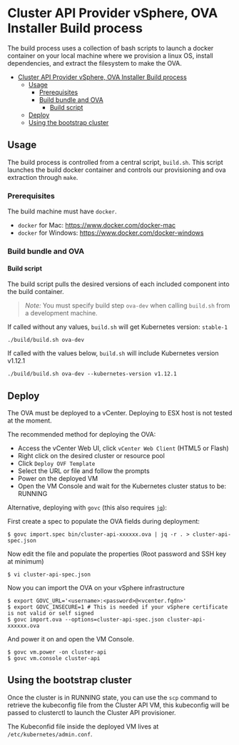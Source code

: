 # Cluster API Provider vSphere, OVA Installer Build process

The build process uses a collection of bash scripts to launch a docker container on your local machine
where we provision a linux OS, install dependencies, and extract the filesystem to make the OVA.

- [Cluster API Provider vSphere, OVA Installer Build process](#cluster-api-provider-vsphere-ova-installer-build-process)
  - [Usage](#usage)
    - [Prerequisites](#prerequisites)
    - [Build bundle and OVA](#build-bundle-and-ova)
      - [Build script](#build-script)
  - [Deploy](#deploy)
  - [Using the bootstrap cluster](#using-the-bootstrap-cluster)

## Usage

The build process is controlled from a central script, `build.sh`. This script
launches the build docker container and controls our provisioning and ova
extraction through `make`.

### Prerequisites

The build machine must have `docker`.

- `docker` for Mac: https://www.docker.com/docker-mac
- `docker` for Windows: https://www.docker.com/docker-windows

### Build bundle and OVA

#### Build script

The build script pulls the desired versions of each included component into the build container.

> *Note:* You must specify build step `ova-dev` when calling `build.sh` from a development machine.

If called without any values, `build.sh` will get Kubernetes version: `stable-1`
```
./build/build.sh ova-dev
```

If called with the values below, `build.sh` will include Kubernetes version v1.12.1
```
./build/build.sh ova-dev --kubernetes-version v1.12.1
```

## Deploy

The OVA must be deployed to a vCenter.
Deploying to ESX host is not tested at the moment.

The recommended method for deploying the OVA:
- Access the vCenter Web UI, click `vCenter Web Client` (HTML5 or Flash)
- Right click on the desired cluster or resource pool
- Click `Deploy OVF Template`
- Select the URL or file and follow the prompts
- Power on the deployed VM
- Open the VM Console and wait for the Kubernetes cluster status to be: RUNNING

Alternative, deploying with `govc` (this also requires [`jq`](https://stedolan.github.io/jq/)):

First create a spec to populate the OVA fields during deployment:
```console
$ govc import.spec bin/cluster-api-xxxxxx.ova | jq -r . > cluster-api-spec.json
```

Now edit the file and populate the properties (Root password and SSH key at minimum)
```console
$ vi cluster-api-spec.json
```

Now you can import the OVA on your vSphere infrastructure
```console
$ export GOVC_URL='<username>:<password>@<vcenter.fqdn>'
$ export GOVC_INSECURE=1 # This is needed if your vSphere certificate is not valid or self signed
$ govc import.ova --options=cluster-api-spec.json cluster-api-xxxxxx.ova
```

And power it on and open the VM Console.
```console
$ govc vm.power -on cluster-api
$ govc vm.console cluster-api
```

## Using the bootstrap cluster

Once the cluster is in RUNNING state, you can use the `scp` command to retrieve the kubeconfig file from the Cluster API VM, this kubeconfig will be passed to clusterctl to launch the Cluster API provisioner.

The Kubeconfid file inside the deployed VM lives at `/etc/kubernetes/admin.conf`.
